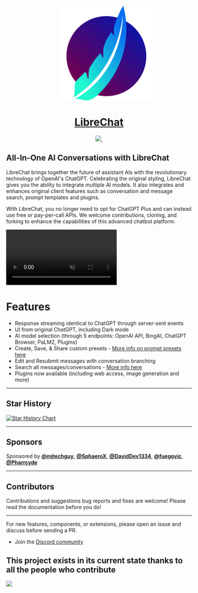 <p align="center">
  <a href="https://discord.gg/NGaa9RPCft">
    <img src="assets/LibreChat.svg" style="margin-left: 40px; height: 256px; width: 256px;>
  </a>
  <a href="https://librechat.ai">
    <!-- Use the margin-top property to add some space between the image and the text -->
    <h1 align="center" style="padding: 0;">LibreChat</h1>
  </a>
</p>


<p align="center">
  <a href="https://discord.gg/NGaa9RPCft"> 
    <img src="https://img.shields.io/discord/1086345563026489514?label=&logo=discord&style=for-the-badge&logoWidth=20&labelColor=000000&color=blueviolet">
  </a>
  <a aria-label="Sponsors" href="#sponsors">
    <img alt="" src="https://img.shields.io/badge/SPONSORS-brightgreen.svg?style=for-the-badge&labelColor=000000&logoWidth=20">
  </a>
</p>

## All-In-One AI Conversations with LibreChat ##
LibreChat brings together the future of assistant AIs with the revolutionary technology of OpenAI's ChatGPT. Celebrating the original styling, LibreChat gives you the ability to integrate multiple AI models. It also integrates and enhances original client features such as conversation and message search, prompt templates and plugins.

With LibreChat, you no longer need to opt for ChatGPT Plus and can instead use free or pay-per-call APIs. We welcome contributions, cloning, and forking to enhance the capabilities of this advanced chatbot platform.

<div><video controls src="assets/overview.mp4" autoplay loop muted="true"></video></div>

# Features

- Response streaming identical to ChatGPT through server-sent events
- UI from original ChatGPT, including Dark mode
- AI model selection (through 5 endpoints: OpenAI API, BingAI, ChatGPT Browser, PaLM2, Plugins)
- Create, Save, & Share custom presets - [More info on prompt presets here](https://github.com/danny-avila/LibreChat/releases/tag/v0.3.0)
- Edit and Resubmit messages with conversation branching
- Search all messages/conversations - [More info here](https://github.com/danny-avila/LibreChat/releases/tag/v0.1.0)
- Plugins now available (including web access, image generation and more)

---

## Star History

[![Star History Chart](https://api.star-history.com/svg?repos=danny-avila/LibreChat&type=Date)](https://star-history.com/#danny-avila/LibreChat&Date)

---

## Sponsors

  Sponsored by <a href="https://github.com/mjtechguy"><b>@mjtechguy</b></a>, <a href="https://github.com/SphaeroX"><b>@SphaeroX</b></a>, <a href="https://github.com/DavidDev1334"><b>@DavidDev1334</b></a>, <a href="https://github.com/fuegovic"><b>@fuegovic</b></a>, <a href="https://github.com/Pharrcyde"><b>@Pharrcyde</b></a> 

---

## Contributors
Contributions and suggestions bug reports and fixes are welcome!
Please read the documentation before you do!

---

For new features, components, or extensions, please open an issue and discuss before sending a PR. 

- Join the [Discord community](https://discord.gg/uDyZ5Tzhct)

This project exists in its current state thanks to all the people who contribute
---
<a href="https://github.com/danny-avila/LibreChat/graphs/contributors">
  <img src="https://contrib.rocks/image?repo=danny-avila/LibreChat" />
</a>
